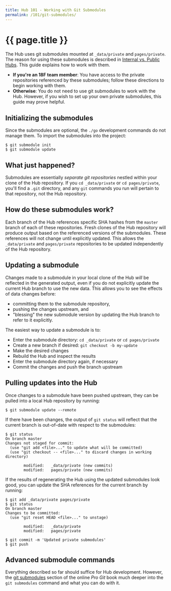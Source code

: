 ```yaml
---
title: Hub 101 - Working with Git Submodules
permalink: /101/git-submodules/
---
```

# {{ page.title }}

The Hub uses git submodules mounted at `_data/private` and `pages/private`.
The reason for using these submodules is described in
[Internal vs. Public Hubs](../internal-vs-public/). This guide explains how to
work with them.

- **If you're an 18F team member**: You have access to the private
  repositories referenced by these submodules; follow these directions to
  begin working with them.
- **Otherwise**: You do not need to use git submodules to work with the Hub.
  However, if you wish to set up your own private submodules, this guide may
  prove helpful.

## Initializing the submodules

Since the submodules are optional, the `./go` development commands do not
manage them. To import the submodules into the project:

```
$ git submodule init
$ git submodule update
```

## What just happened?

Submodules are essentially _separate git repositories_ nestled within your
clone of the Hub repository. If you `cd _data/private` or `cd pages/private`,
you'll find a `.git` directory, and any `git` commands you run will pertain to
that repository, not the Hub repository.

## How do these submodules work?

Each branch of the Hub references specific SHA hashes from the `master` branch
of each of these repositories. Fresh clones of the Hub repository will produce
output based on the referenced versions of the submodules. These references
will not change until explicitly updated. This allows the `_data/private` and
`pages/private` repositories to be updated independently of the Hub
repository.

## Updating a submodule

Changes made to a submodule in your local clone of the Hub _will_ be reflected
in the generated output, even if you do not explicitly update the current Hub
branch to use the new data. This allows you to see the effects of data changes
before:

- committing them to the submodule repository,
- pushing the changes upstream, and
- "blessing" the new submodule version by updating the Hub branch to refer to
  it explicitly.

The easiest way to update a submodule is to:

- Enter the submodule directory: `cd _data/private` or `cd pages/private`
- Create a new branch if desired: `git checkout -b my-update`
- Make the desired changes
- Rebuild the Hub and inspect the results
- Enter the submodule directory again, if necessary
- Commit the changes and push the branch upstream

## Pulling updates into the Hub

Once changes to a submodule have been pushed upstream, they can be pulled into
a local Hub repository by running:

```
$ git submodule update --remote
```

If there have been changes, the output of `git status` will reflect that the
current branch is out-of-date with respect to the submodules:

```
$ git status
On branch master
Changes not staged for commit:
  (use "git add <file>..." to update what will be committed)
  (use "git checkout -- <file>..." to discard changes in working directory)

        modified:   _data/private (new commits)
        modified:   pages/private (new commits)
```

If the results of regenerating the Hub using the updated submodules look good,
you can update the SHA references for the current branch by running:

```
$ git add _data/private pages/private
$ git status
On branch master
Changes to be committed:
  (use "git reset HEAD <file>..." to unstage)

        modified:   _data/private
        modified:   pages/private

$ git commit -m 'Updated private submodules'
$ git push
```

## Advanced submodule commands

Everything described so far should suffice for Hub development. However, the
[git submodules](http://git-scm.com/book/en/v2/Git-Tools-Submodules)
section of the online _Pro Git_ book much deeper into the `git submodules`
command and what you can do with it.
